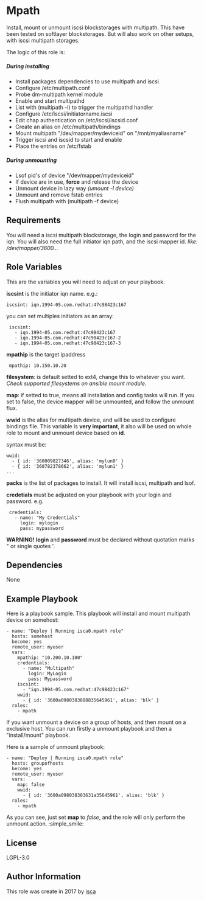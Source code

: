 Mpath
=========

Install, mount or unmount iscsi blockstorages with multipath.
This have been tested on softlayer blockstorages. But will also
work on other setups, with iscsi multipath storages.

The logic of this role is:

  ##### During installing

  * Install packages dependencies to use multipath and iscsi
  * Configure /etc/multipath.conf
  * Probe dm-multipath kernel module
  * Enable and start multipathd
  * List with (multipath -l) to trigger the multipathd handler
  * Configure /etc/iscsi/initiatorname.iscsi
  * Edit chap authentication on /etc/iscsi/iscsid.conf
  * Create an alias on /etc/multipath/bindings
  * Mount multipath "/dev/mapper/mydeviceid" on "/mnt/myaliasname"
  * Trigger iscsi and iscsid to start and enable
  * Place the entries on /etc/fstab

  ##### During unmounting

  * Lsof pid's of device "/dev/mapper/mydeviceid"
  * If device are in use, **force** and release the device
  * Unmount device in lazy way _(umount -l device)_
  * Unmount and remove fstab entries
  * Flush multipath with (multipath -f device)


Requirements
------------

You will need a iscsi multipath blockstorage, the login and password for the iqn. You will also
need the full initiator iqn path, and the iscsi mapper id. _like: /dev/mapper/3600..._

Role Variables
--------------

This are the variables you will need to adjust on your playbook.

 **iscsint** is the initiator iqn name.
 e.g.:

 ```
 iscsint: iqn.1994-05.com.redhat:47c98423c167
 ```

 you can set multiples initiators as an array:

```
 iscsint:
   - iqn.1994-05.com.redhat:47c98423c167
   - iqn.1994-05.com.redhat:47c98423c167-2
   - iqn.1994-05.com.redhat:47c98423c167-3
```

 **mpathip** is the target ipaddress

```
 mpathip: 10.150.10.20
```

 **filesystem**: is default setted to ext4, change this to whatever you want.
 _Check supported filesystems on ansible mount module._

 **map**: if setted to true, means all installation and config tasks will run.
 If you set to false, the device mapper will be unmounted, and follow
 the unmount flux.

 **wwid** is the alias for multipath device, and will be used to configure bindings file.
 This variable is **very important**, it also will be used on whole role to mount and unmount device
 based on **id**.

 syntax must be:
 ```
 wwid:
   - { id: '360009827346', alias: 'mylun0' }
   - { id: '360782378662', alias: 'mylun1' }
 ...
```
 **packs** is the list of packages to install. It will install iscsi, multipath and lsof.

 **credetials** must be adjusted on your playbook with your login and password.
  e.g.

```
 credentials:
   - name: "My Credentials"
     login: mylogin
     pass: mypassword
```
 **WARNING!**
 **login** and **password** must be declared without quotation marks " or single quotes '.


Dependencies
------------

None

Example Playbook
----------------

Here is a playbook sample. This playbook will  install and mount multipath device on somehost:

```
- name: "Deploy | Running isca0.mpath role"
  hosts: somehost
  become: yes
  remote_user: myuser
  vars:
    mpathip: "10.200.10.100"
    credentials:
      - name: "Multipath"
        login: MyLogin
        pass: Mypassword
    iscsint:
      - "iqn.1994-05.com.redhat:47c98423c167"
    wwid:
      - { id: '3600a0980383888835645961', alias: 'blk' }
  roles:
    - mpath
```

If you want unmount a device on a group of hosts, and then mount on a exclusive host. You can
run firstly a unmount playbook and then a "install/mount" playbook.

Here is a sample of unmount playbook:

```
- name: "Deploy | Running isca0.mpath role"
  hosts: groupofhosts
  become: yes
  remote_user: myuser
  vars:
    map: false
    wwid:
      - { id: '3600a098038303631a35645961', alias: 'blk' }
  roles:
    - mpath
```

As you can see, just set **map** to _false_, and the role will only perform the unmount action. 
:simple_smile:


License
-------

LGPL-3.0

Author Information
------------------

This role was create in 2017 by [isca](https://isca.space)

